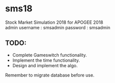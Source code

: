 # sms18
Stock Market Simulation 2018 for APOGEE 2018  
admin username : smsadmin
password : smsadmin
## TODO:    
* Complete Gameswitch functionality.
* Implement the time functionality.
* Design and implement the algo.



Remember to migrate database before use. 
